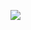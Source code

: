 
[![](https://mermaid.ink/img/pako:eNpNj71uhDAQhF9ltU0ahPBx5sdddGlSJFWqyI1zLGAJbGQWJQTx7gGkQ9luvp3Z0S549xWhwsESsOWO4G2Gr2CsexrhPoVAjmFkw6N2sI3Gd8-tdY1GUCAf8LYbdiKSE_m6JjpgesKPMAN72Evh23ILz68a_9_ZFgdIMMIm2AoVh4ki7Cn0Zpe47F6N3FJ_WDVWVJupY43arVtsMO7T-_6RDH5qWlS16cZNTUNlmF6saYLpT7p9WVG4-ckxqqs8bqBa8AdVIeKsyK8yL0WRXlKZRTijElkel3mSyVKkl7LIxBrh71GaxEUu1z-twWa9?type=png)](https://mermaid.live/edit#pako:eNpNj71uhDAQhF9ltU0ahPBx5sdddGlSJFWqyI1zLGAJbGQWJQTx7gGkQ9luvp3Z0S549xWhwsESsOWO4G2Gr2CsexrhPoVAjmFkw6N2sI3Gd8-tdY1GUCAf8LYbdiKSE_m6JjpgesKPMAN72Evh23ILz68a_9_ZFgdIMMIm2AoVh4ki7Cn0Zpe47F6N3FJ_WDVWVJupY43arVtsMO7T-_6RDH5qWlS16cZNTUNlmF6saYLpT7p9WVG4-ckxqqs8bqBa8AdVIeKsyK8yL0WRXlKZRTijElkel3mSyVKkl7LIxBrh71GaxEUu1z-twWa9)


